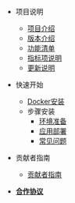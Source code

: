 <!-- _sidebar.md -->
  
- 项目说明
  - [项目介绍](/introduce.md)
  - [版本介绍](/version.md)
  - [功能清单](/funclist.md)
  - [指标项说明](/indicator-desc.md)
  - [更新说明](/changelog.md)

- 快速开始

  - [Docker安装](/quickstart/docker-installation.md)
  - 步骤安装
    - [环境准备](/quickstart/preparation.md)
    - [应用部署](/quickstart/deployment.md)
    - [常见问题](/quickstart/question.md)

- 贡献者指南
  - [贡献者指南](/contributor/guide.md)

- [**合作协议**](/license.md)

  <!-- - [贡献者协议](/contributor/agreement.md) -->
